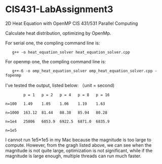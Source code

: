 # CIS431-LabAssignment3

2D Heat Equation with OpenMP CIS 431/531 Parallel Computing

Calculate heat distribution, optimizing by OpenMp.

For serial one, the compling command line is:

~~~
   g++ -o heat_equation_solver heat_equation_solver.cpp
~~~

For openmp one, the compling command line is:

~~~
   g++-6 -o omp_heat_equation_solver omp_heat_equation_solver.cpp -fopenmp
~~~

I've tested the output, listed below: （unit = second)

~~~
        p = 1   p = 2   p = 4   p = 8   p = 16
        
n=100   1.49    1.05    1.06    1.19    1.63 

n=1000  163.12  81.44   88.38   85.94   80.28

n=1e4   25806   6853.9  6922.5  6871.0  6835.9

n=1e5
~~~

I cannot run 1e5*1e5 in my Mac because the magnitude is too large to compute. However, from the gragh listed above, we can see when the magnitude is not quite large, optimization is not significant, while if the magnitude is large enough, multiple threads can run much faster.
